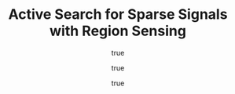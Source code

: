 ---
author:
- family: Ma
  given: Yifei
  institute: Carnegie Mellon University
- family: Garnett
  given: Roman
  institute: Washington University in St. Louis
- family: Schneider
  given: Jeff
  institute: Carnegie Mellon University
layout: refuses
pdf: http://www.cs.cmu.edu/~yifeim/papers/ma17activeregion.pdf
section: pre
title: Active Search for Sparse Signals with Region Sensing
---